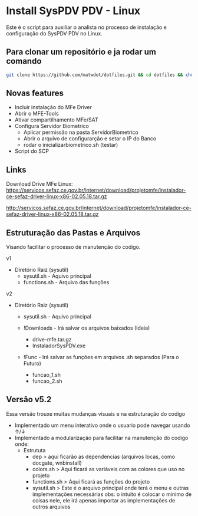# Install SysPDV PDV - Linux

Este é o script para auxiliar o analista no processo de instalação
e configuração do SysPDV PDV no Linux.



## Para clonar um repositório e ja rodar um comando

```bash
git clone https://github.com/matwdot/dotfiles.git && cd dotfiles && chmod +x installsyspdv_v2.sh && ./installsyspdv_v2.sh

```


## Novas features

- Incluir instalação do MFe Driver
- Abrir o MFE-Tools
- Ativar compartilhamento MFe/SAT
- Configura Servidor Biometrico
	- Aplicar permissão na pasta ServidorBiometrico
	- Abrir o arquivo de configurarção e setar o IP do Banco
	- rodar o inicializarbiometrico.sh (testar)
- Script do SCP




## Links

Download Drive MFe Linux: https://servicos.sefaz.ce.gov.br/internet/download/projetomfe/instalador-ce-sefaz-driver-linux-x86-02.05.18.tar.gz


http://servicos.sefaz.ce.gov.br/internet/download/projetomfe/instalador-ce-sefaz-driver-linux-x86-02.05.18.tar.gz



## Estruturação das Pastas e Arquivos

Visando facilitar o processo de manutenção do codigo.

v1
- Diretório Raiz (sysutil)
	- sysutil.sh - Aquivo principal
	- functions.sh - Arquivo das funções



v2
- Diretório Raiz (sysutil)
	- sysutil.sh - Aquivo principal

	- !Downloads - Irá salvar os arquivos baixados (Ideia)
		- drive-mfe.tar.gz
		- InstaladorSysPDV.exe
	- !Func - Irá salvar as funções em arquivos .sh separados (Para o Futuro)
		- funcao_1.sh
		- funcao_2.sh



## Versão v5.2

Essa versão trouxe muitas mudanças visuais e na estruturação do codigo

- Implementado um menu interativo onde o usuario pode navegar usando ↑/↓ 
- Implementado a modularização para facilitar na manutenção do codigo onde:
	- Estrututa
		- dep > aqui ficarão as dependencias (arquivos locas, como docgate, wnbinstall)
		- colors.sh > Aqui ficará as variáveis com as colores que uso no projeto
		- functions.sh > Aqui ficará as funções do projeto
		- sysutil.sh > Este é o arquivo principal onde terá o menu e outras implementações necessárias
			obs: o intuito é colocar o minimo de coisas nele, ele irá apenas importar as implementações de outros arquivos
